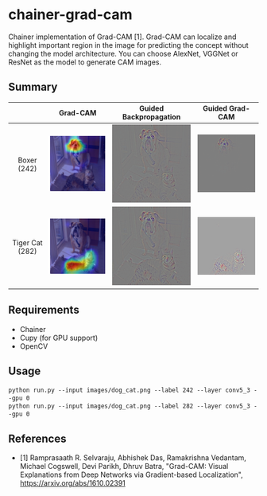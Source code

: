# chainer-grad-cam

Chainer implementation of Grad-CAM [1]. Grad-CAM can localize and highlight
important region in the image for predicting the concept without changing the
model architecture. You can choose AlexNet, VGGNet or ResNet as the model to generate
CAM images.

## Summary

||Grad-CAM|Guided Backpropagation|Guided Grad-CAM|
|:-:|:-:|:-:|:-:|
|Boxer (242)|![](images/dog_gcam.png)|![](images/dog_gbp.png)|![](images/dog_ggcam.png)|
|Tiger Cat (282)|![](images/cat_gcam.png)|![](images/cat_gbp.png)|![](images/cat_ggcam.png)|

## Requirements

- Chainer
- Cupy (for GPU support)
- OpenCV

## Usage
```
python run.py --input images/dog_cat.png --label 242 --layer conv5_3 --gpu 0
python run.py --input images/dog_cat.png --label 282 --layer conv5_3 --gpu 0
```

## References

- [1] Ramprasaath R. Selvaraju, Abhishek Das, Ramakrishna Vedantam, Michael Cogswell, Devi Parikh, Dhruv Batra,
"Grad-CAM: Visual Explanations from Deep Networks via Gradient-based Localization",
https://arxiv.org/abs/1610.02391
